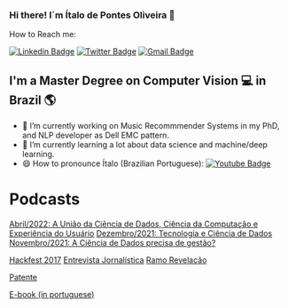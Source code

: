 ### Hi there! I´m Ítalo de Pontes Oliveira 👋

How to Reach me:

[![Linkedin Badge](https://img.shields.io/badge/-LinkedIn-blue?style=for-the-badge&logo=Linkedin&logoColor=white&link=https:https://www.linkedin.com/in/italo-de-pontes/)](https://www.linkedin.com/in/italo-de-pontes/)
[![Twitter Badge](https://img.shields.io/badge/-Twitter-1ca0f1?style=for-the-badge&labelColor=1ca0f1&logo=twitter&logoColor=white&link=https://twitter.com/italodepontes)](https://twitter.com/italodepontes)
[![Gmail Badge](https://img.shields.io/badge/-Gmail-c14438?style=for-the-badge&logo=Gmail&logoColor=white&link=mailto:italooliveira@copin.ufcg.edu.br)](mailto:italooliveira@copin.ufcg.edu.br)


## I'm a Master Degree on Computer Vision 💻 in Brazil 🌎

- 🔭 I’m currently working on Music Recommmender Systems in my PhD, and NLP developer as Dell EMC pattern.
- 🌱 I’m currently learning a lot about data science and machine/deep learning.
- 😄 How to pronounce Ítalo (Brazilian Portuguese): [![Youtube Badge](https://img.shields.io/youtube/views/H55ssgTa5bI?label=View&style=social)](https://www.youtube.com/watch?v=H55ssgTa5bI)

# Podcasts
[Abril/2022: A União da Ciência de Dados, Ciência da Computação e Experiência do Usuário](https://open.spotify.com/episode/6KI2fvHYMuQJLztUsMiqVn)
[Dezembro/2021: Tecnologia e Ciência de Dados](https://open.spotify.com/episode/48cbiyNzuJLht9sFEfyOtT)
[Novembro/2021: A Ciência de Dados precisa de gestão?](https://open.spotify.com/episode/4wOf2kkhvPpI2ponjogyAW)

[Hackfest 2017](https://g1.globo.com/pb/paraiba/noticia/dez-equipes-se-classificam-para-segunda-etapa-do-hackfest-contra-corrupcao-na-pb.ghtml)
[Entrevista Jornalística](https://www.youtube.com/watch?v=Wz8hzHFXq7U)
[Ramo Revelação](https://www.youtube.com/watch?v=wwuMJobZfN4)

[Patente](https://drive.google.com/file/d/1hgIszxpRKthN99LEtSK9V5koOICh7h6s/view)

[E-book (in portuguese)](https://docs.google.com/document/d/1Z9pV2-MsLFiTMeEFIQUVl3ueHD_z3FeAqkSFU-hngjw)
<!--
**italoPontes/italoPontes** is a ✨ _special_ ✨ repository because its `README.md` (this file) appears on your GitHub profile.
- 👯 I’m looking to collaborate on ...
- 🤔 I’m looking for help with ...
- 💬 Ask me about ...
- 📫 How to reach me: ...
- ⚡ Fun fact: ...
-->
